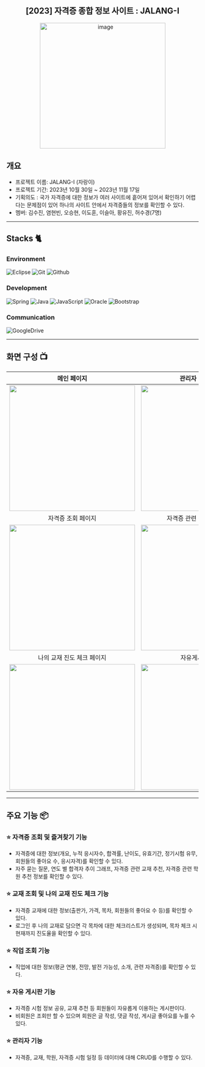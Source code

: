 <div align="center">
  <h2>[2023] 자격증 종합 정보 사이트 : JALANG-I</h2>
<img width="329" alt="image" src="https://github.com/user-attachments/assets/1cc6e89b-0961-46ae-9818-fd7fe4cfc6d6">
</div>

## 개요
- 프로젝트 이름: JALANG-I (자랑이)
- 프로젝트 기간: 2023년 10월 30일 ~ 2023년 11월 17일
- 기획의도 : 국가 자격증에 대한 정보가 여러 사이트에 흩어져 있어서 확인하기 어렵다는 문제점이 있어 하나의 사이트 안에서 자격증들의 정보를 확인할 수 있다.
- 멤버: 김수진, 염현빈, 오승현, 이도훈, 이슬아, 황유진, 허수경(7명)

---

## Stacks 🐈

### Environment
![Eclipse](https://img.shields.io/badge/Eclipse-2C2255?style=for-the-badge&logo=Eclipse&logoColor=white)
![Git](https://img.shields.io/badge/Git-F05032?style=for-the-badge&logo=Git&logoColor=white)
![Github](https://img.shields.io/badge/GitHub-181717?style=for-the-badge&logo=GitHub&logoColor=white)             


### Development
![Spring](https://img.shields.io/badge/spring-6DB33F?style=for-the-badge&logo=spring&logoColor=white)
![Java](https://img.shields.io/badge/java-007396?style=for-the-badge&logo=java&logoColor=white)
![JavaScript](https://img.shields.io/badge/JavaScript-F7DF1E?style=for-the-badge&logo=Javascript&logoColor=white)
![Oracle](https://img.shields.io/badge/oracle-F80000?style=for-the-badge&logo=oracle&logoColor=white)
![Bootstrap](https://img.shields.io/badge/Bootstrap-7952B3?style=for-the-badge&logo=Bootstrap&logoColor=white)

### Communication
![GoogleDrive](https://img.shields.io/badge/GoogleDrive-4285F4?style=for-the-badge&logo=GoogleDrive&logoColor=white)

---
## 화면 구성 📺
| 메인 페이지  |  관리자 메인 페이지   |
| :-------------------------------------------: | :------------: |
|  <img width="329" src="https://github.com/user-attachments/assets/0ad83c45-9834-41c5-bfca-8fe29c965f9f"/> |  <img width="329" src="https://github.com/user-attachments/assets/6bf95d05-42a3-4904-b1ce-50f6d6bf7451"/>|  
| 자격증 조회 페이지   |  자격증 관련 직업 조회 페이지   |  
| <img width="329" src="https://github.com/user-attachments/assets/df5a57d9-8c22-422d-8fe0-6a4583323c50"/>   |  <img width="329" src="https://github.com/user-attachments/assets/9da64cb4-6cfa-4d11-aee9-0c2dff240b17"/>     |
|  나의 교재 진도 체크 페이지   |  자유게시판 페이지   |  
| <img width="329" src="https://github.com/user-attachments/assets/5092f110-db78-49f0-8225-bedafbd79cfa"/>   |  <img width="329" src="https://github.com/user-attachments/assets/fd34a30e-6e1a-4774-b1d2-1dfacba7eb23"/>     |



---
## 주요 기능 📦

### ⭐️ 자격증 조회 및 즐겨찾기 기능
- 자격증에 대한 정보(개요, 누적 응시자수, 합격률, 난이도, 유효기간, 정기시험 유무, 회원들의 좋아요 수, 응시자격)를 확인할 수 있다.
- 자주 묻는 질문, 연도 별 합격자 추이 그래프, 자격증 관련 교재 추천, 자격증 관련 학원 추천 정보를 확인할 수 있다.

### ⭐️ 교재 조회 및 나의 교재 진도 체크 기능
- 자격증 교재에 대한 정보(출판가, 가격, 목차, 회원들의 좋아요 수 등)를 확인할 수 있다.
- 로그인 후 나의 교재로 담으면 각 목차에 대한 체크리스트가 생성되며, 목차 체크 시 현재까지 진도율을 확인할 수 있다.

### ⭐️ 직업 조회 기능
- 직업에 대한 정보(평균 연봉, 전망, 발전 가능성, 소개, 관련 자격증)를 확인할 수 있다.

### ⭐️ 자유 게시판 기능
- 자격증 시험 정보 공유, 교재 추천 등 회원들이 자유롭게 이용하는 게시판이다.
- 비회원은 조회만 할 수 있으며 회원은 글 작성, 댓글 작성, 게시글 좋아요를 누를 수 있다.

### ⭐️ 관리자 기능
- 자격증, 교재, 학원, 자격증 시험 일정 등 데이터에 대해 CRUD를 수행할 수 있다.

